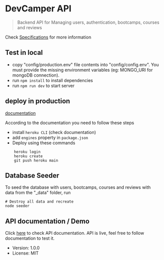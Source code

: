 # DevCamper API

> Backend API for Managing users, authentication, bootcamps, courses and reviews

Check [Specifications](https://github.com/black-turtle/DevCamper/tree/master/devcamper_specs.md) for more information

## Test in local

- copy "config/production.env" file contents into "config/config.env". You must provide the missing environment variables (eg: MONGO_URI for mongoDB connection).
- run `npm install` to install dependencies
- run `npm run dev` to start server


## deploy in production

[documentation](https://devcenter.heroku.com/articles/deploying-nodejs)

According to the documentation you need to follow these steps
- install `heroku CLI` (check documentation)
- add `engines` property in `package.json`
- Deploy using these commands
```
    heroku login
    heroku create
    git push heroku main
```

## Database Seeder

To seed the database with users, bootcamps, courses and reviews with data from the "\_data" folder, run

```
# Destroy all data and recreate
node seeder
```

## API documentation / Demo

Click [here](https://devcamper-api59.herokuapp.com) to check API documentation. API is live, feel free to follow documentation to test it.

- Version: 1.0.0
- License: MIT
